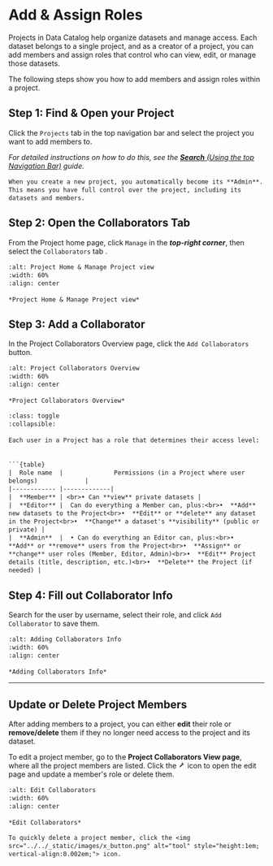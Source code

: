# Add & Assign Roles

Projects in Data Catalog help organize datasets and manage access. Each dataset belongs to a single project, and as a creator of a project, you can add members and assign roles that control who can view, edit, or manage those datasets.

The following steps show you how to add members and assign roles within a project.

## Step 1: Find & Open your Project
Click the `Projects` tab in the top navigation bar and select the project you want to add members to.

_For detailed instructions on how to do this, see the [**Search** (Using the top Navigation Bar)](this_is_the_Navigation_bar_Search_reference_point) guide._


```{note}
When you create a new project, you automatically become its **Admin**. This means you have full control over the project, including its datasets and members.
```


## Step 2: Open the Collaborators Tab
From the Project home page, click `Manage` in the ***top-right corner***, then select the `Collaborators` tab .

```{figure} ../../_static/images/project_collaborators_comb.png
:alt: Project Home & Manage Project view
:width: 60%
:align: center

*Project Home & Manage Project view*

```


## Step 3: Add a Collaborator
In the Project Collaborators Overview page, click the `Add Collaborators` button.


```{figure} ../../_static/images/project_collaborators_view.png
:alt: Project Collaborators Overview
:width: 60%
:align: center

*Project Collaborators Overview*

```


```{admonition} Roles & Permissions
:class: toggle
:collapsible:

Each user in a Project has a role that determines their access level:


```{table}
|  Role name  |              Permissions (in a Project where user belongs)             |
|------------ |-------------|
|  **Member** | <br>• Can **view** private datasets |
|  **Editor** |  Can do everything a Member can, plus:<br>•  **Add** new datasets to the Project<br>•  **Edit** or **delete** any dataset in the Project<br>•  **Change** a dataset's **visibility** (public or private) |
|  **Admin**  |  • Can do everything an Editor can, plus:<br>•  **Add** or **remove** users from the Project<br>•  **Assign** or **change** user roles (Member, Editor, Admin)<br>•  **Edit** Project details (title, description, etc.)<br>•  **Delete** the Project (if needed) |

```


## Step 4: Fill out Collaborator Info
Search for the user by username, select their role, and click `Add Collaborator` to save them.

```{figure} ../../_static/images/project_add_collaborators_view.png
:alt: Adding Collaborators Info
:width: 60%
:align: center

*Adding Collaborators Info*

```


---------------------------------


## Update or Delete Project Members

After adding members to a project, you can either **edit** their role or **remove/delete** them if they no longer need access to the project and its dataset.

To edit a project member, go to the **Project Collaborators View page**, where all the project members are listed. Click the <img src="../../_static/images/tool.png" alt="tool" style="height:1em; vertical-align:0.002em;"> icon to open the edit page and update a member's role or delete them.


```{figure} ../../_static/images/Project_collaborators_view_after1.png
:alt: Edit Collaborators
:width: 60%
:align: center

*Edit Collaborators*
```

```{tip}
To quickly delete a project member, click the <img src="../../_static/images/x_button.png" alt="tool" style="height:1em; vertical-align:0.002em;"> icon.
```


